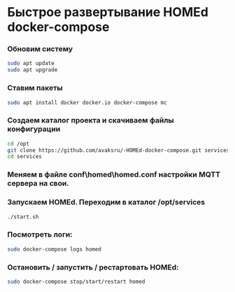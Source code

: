 
# Быстрое развертывание  HOMEd docker-compose

### Обновим систему
```bash
sudo apt update
sudo apt upgrade
```
### Ставим пакеты 
```bash
sudo apt install docker docker.io docker-compose mc
```
### Создаем каталог проекта и скачиваем файлы конфигурации
```bash
cd /opt
git clone https://github.com/avaksru/-HOMEd-docker-compose.git services
cd services
```
### Меняем в файле conf\homed\homed.conf настройки MQTT сервера на свои.

### Запускаем HOMEd. Переходим в каталог /opt/services
```bash
./start.sh
```
### Посмотреть логи:
```bash
sudo docker-compose logs homed
```
### Остановить / запустить  / рестартовать HOMEd:
```bash
sudo docker-compose stop/start/restart homed
```